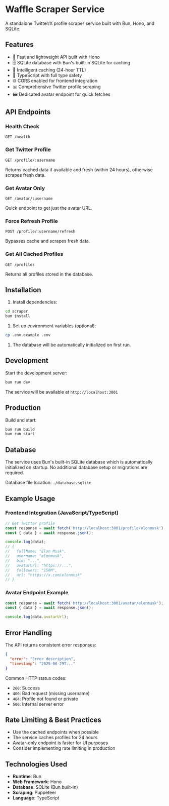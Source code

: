# Waffle Scraper Service

A standalone Twitter/X profile scraper service built with Bun, Hono, and SQLite.

## Features

- 🚀 Fast and lightweight API built with Hono
- 🗄️ SQLite database with Bun's built-in SQLite for caching
- 🔄 Intelligent caching (24-hour TTL)
- 🎯 TypeScript with full type safety
- 🌐 CORS enabled for frontend integration
- 📊 Comprehensive Twitter profile scraping
- 🖼️ Dedicated avatar endpoint for quick fetches

## API Endpoints

### Health Check

```text
GET /health
```

### Get Twitter Profile

```text
GET /profile/:username
```

Returns cached data if available and fresh (within 24 hours), otherwise scrapes fresh data.

### Get Avatar Only

```text
GET /avatar/:username
```

Quick endpoint to get just the avatar URL.

### Force Refresh Profile

```text
POST /profile/:username/refresh
```

Bypasses cache and scrapes fresh data.

### Get All Cached Profiles

```text
GET /profiles
```

Returns all profiles stored in the database.

## Installation

1. Install dependencies:

```bash
cd scraper
bun install
```

1. Set up environment variables (optional):

```bash
cp .env.example .env
```

1. The database will be automatically initialized on first run.

## Development

Start the development server:

```bash
bun run dev
```

The service will be available at `http://localhost:3001`

## Production

Build and start:

```bash
bun run build
bun run start
```

## Database

The service uses Bun's built-in SQLite database which is automatically initialized on startup. No additional database setup or migrations are required.

Database file location: `./database.sqlite`

## Example Usage

### Frontend Integration (JavaScript/TypeScript)

```typescript
// Get Twitter profile
const response = await fetch('http://localhost:3001/profile/elonmusk');
const { data } = await response.json();

console.log(data);
// {
//   fullName: "Elon Musk",
//   username: "elonmusk",
//   bio: "...",
//   avatarUrl: "https://...",
//   followers: "150M",
//   url: "https://x.com/elonmusk"
// }
```

### Avatar Endpoint Example

```typescript
const response = await fetch('http://localhost:3001/avatar/elonmusk');
const { data } = await response.json();

console.log(data.avatarUrl);
```

## Error Handling

The API returns consistent error responses:

```json
{
  "error": "Error description",
  "timestamp": "2025-06-29T..."
}
```

Common HTTP status codes:

- `200`: Success
- `400`: Bad request (missing username)
- `404`: Profile not found or private
- `500`: Internal server error

## Rate Limiting & Best Practices

- Use the cached endpoints when possible
- The service caches profiles for 24 hours
- Avatar-only endpoint is faster for UI purposes
- Consider implementing rate limiting in production

## Technologies Used

- **Runtime**: Bun
- **Web Framework**: Hono  
- **Database**: SQLite (Bun built-in)
- **Scraping**: Puppeteer
- **Language**: TypeScript
